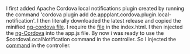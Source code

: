 I first added Apache Cordova local notifications plugin created by running the command 'cordova plugin add de.appplant.cordova.plugin.local-notification'. I then literally downloaded the latest release and copied the minified [ng-cordova file](https://github.com/makers-memoria/ionic-push/blob/master/www/js/ng-cordova.min.js). I require the [file](https://github.com/makers-memoria/ionic-push/blob/master/www/index.html#L19) in the index.html. I then injected the [ng-Cordova](https://github.com/makers-memoria/ionic-push/blob/master/www/js/app.js#L6) into the app.js file. By now i was ready to use the $cordovaLocalNotification command in the controller. So I injected the [command](https://github.com/makers-memoria/ionic-push/blob/master/www/js/app.js#L11) in the controller.


